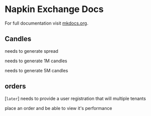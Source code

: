 # Napkin Exchange Docs

For full documentation visit [mkdocs.org](https://www.mkdocs.org).

## Candles

needs to generate spread

needs to generate 1M candles

needs to generate 5M candles

## orders

[`later`] needs to provide a user registration that will multiple tenants

place an order and be able to view it's performance

